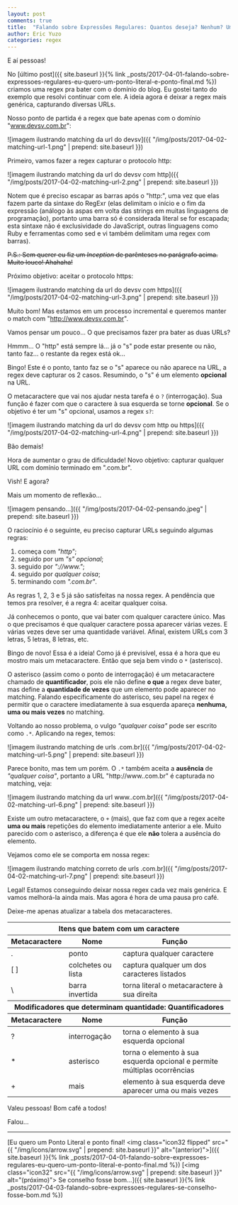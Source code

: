 ```yaml
---
layout: post
comments: true
title:  "Falando sobre Expressões Regulares: Quantos deseja? Nenhum? Um? Ou mais?"
author: Eric Yuzo
categories: regex
---
```

E aí pessoas!

No [último post]({{ site.baseurl }}{% link _posts/2017-04-01-falando-sobre-expressoes-regulares-eu-quero-um-ponto-literal-e-ponto-final.md %}) criamos uma regex pra bater com o domínio do blog. Eu gostei tanto do exemplo que resolvi continuar com ele. A ideia agora é deixar a regex mais genérica, capturando diversas URLs.

Nosso ponto de partida é a regex que bate apenas com o domínio "www.devsv.com.br":

![imagem ilustrando matching da url do devsv]({{ "/img/posts/2017-04-02-matching-url-1.png" | prepend: site.baseurl }})

Primeiro, vamos fazer a regex capturar o protocolo http:

![imagem ilustrando matching da url do devsv com http]({{ "/img/posts/2017-04-02-matching-url-2.png" | prepend: site.baseurl }})

Notem que é preciso escapar as barras após o "http:", uma vez que elas fazem parte da sintaxe do RegExr (elas delimitam o início e o fim da expressão (análogo às aspas em volta das strings em muitas linguagens de programação), portanto uma barra só é considerada literal se for escapada; esta sintaxe não é exclusividade do JavaScript, outras linguagens como Ruby e ferramentas como sed e vi também delimitam uma regex com barras).

~~P.S.: Sem querer eu fiz um _Inception_ de parênteses no parágrafo acima. Muito louco! Ahahaha!~~

Próximo objetivo: aceitar o protocolo https:

![imagem ilustrando matching da url do devsv com https]({{ "/img/posts/2017-04-02-matching-url-3.png" | prepend: site.baseurl }})

Muito bom! Mas estamos em um processo incremental e queremos manter o match com "http://www.devsv.com.br".

Vamos pensar um pouco... O que precisamos fazer pra bater as duas URLs?

Hmmm... O "http" está sempre lá... já o "s" pode estar presente ou não, tanto faz... o restante da regex está ok...

Bingo! Este é o ponto, tanto faz se o "s" aparece ou não aparece na URL, a regex deve capturar os 2 casos. Resumindo, o "s" é um elemento **opcional** na URL.

O metacaractere que vai nos ajudar nesta tarefa é o `?` (interrogação). Sua função é fazer com que o caractere à sua esquerda se torne **opcional**. Se o objetivo é ter um "s" opcional, usamos a regex `s?`:

![imagem ilustrando matching da url do devsv com http ou https]({{ "/img/posts/2017-04-02-matching-url-4.png" | prepend: site.baseurl }})

Bão demais!

Hora de aumentar o grau de dificuldade! Novo objetivo: capturar qualquer URL com domínio terminado em ".com.br".

Vish! E agora?

Mais um momento de reflexão...

![imagem pensando...]({{ "/img/posts/2017-04-02-pensando.jpeg" | prepend: site.baseurl }})

O raciocínio é o seguinte, eu preciso capturar URLs seguindo algumas regras:

1. começa com _"http"_;
2. seguido por um _"s" opcional_;
3. seguido por _"://www."_;
4. seguido por _qualquer coisa_;
5. terminando com _".com.br"_.

As regras 1, 2, 3 e 5 já são satisfeitas na nossa regex. A pendência que temos pra resolver, é a regra 4: aceitar qualquer coisa.

Já conhecemos o ponto, que vai bater com qualquer caractere único. Mas o que precisamos é que qualquer caractere possa aparecer várias vezes. E várias vezes deve ser uma quantidade variável. Afinal, existem URLs com 3 letras, 5 letras, 8 letras, etc.

Bingo de novo! Essa é a ideia! Como já é previsível, essa é a hora que eu mostro mais um metacaractere. Então que seja bem vindo o `*` (asterisco).

O asterisco (assim como o ponto de interrogação) é um metacaractere chamado de **quantificador**, pois ele não define **o que** a regex deve bater, mas define a **quantidade de vezes** que um elemento pode aparecer no matching. Falando especificamente do asterisco, seu papel na regex é permitir que o caractere imediatamente à sua esquerda apareça **nenhuma, uma ou mais vezes** no matching.

Voltando ao nosso problema, o vulgo  _"qualquer coisa"_ pode ser escrito como `.*`. Aplicando na regex, temos:

![imagem ilustrando matching de urls .com.br]({{ "/img/posts/2017-04-02-matching-url-5.png" | prepend: site.baseurl }})

Parece bonito, mas tem um porém. O `.*` também aceita a **ausência** de _"qualquer coisa"_, portanto a URL "http://www..com.br" é capturada no matching, veja:

![imagem ilustrando matching da url www..com.br]({{ "/img/posts/2017-04-02-matching-url-6.png" | prepend: site.baseurl }})

Existe um outro metacaractere, o `+` (mais), que faz com que a regex aceite **uma ou mais** repetições do elemento imediatamente anterior a ele. Muito parecido com o asterisco, a diferença é que ele **não** tolera a ausência do elemento.

Vejamos como ele se comporta em nossa regex:

![imagem ilustrando matching correto de urls .com.br]({{ "/img/posts/2017-04-02-matching-url-7.png" | prepend: site.baseurl }})

Legal! Estamos conseguindo deixar nossa regex cada vez mais genérica. E vamos melhorá-la ainda mais. Mas agora é hora de uma pausa pro café.

Deixe-me apenas atualizar a tabela dos metacaracteres.

<table class="table">
  <thead>
    <tr>
      <th colspan="3">Itens que batem com um caractere</th>
    </tr>
    <tr>
      <th>Metacaractere</th><th>Nome</th><th>Função</th>
    </tr>
  </thead>
  <tbody>
    <tr>
      <td>.</td><td>ponto</td><td>captura qualquer caractere</td>
    </tr>
    <tr>
      <td>[ ]</td><td>colchetes ou lista</td><td>captura qualquer um dos caracteres listados</td>
    </tr>
    <tr>
      <td>\</td><td>barra invertida</td><td>torna literal o metacaractere à sua direita</td>
    </tr>
  </tbody>
  <thead>
    <tr>
      <th colspan="3">Modificadores que determinam quantidade: Quantificadores</th>
    </tr>
    <tr>
      <th>Metacaractere</th><th>Nome</th><th>Função</th>
    </tr>
  </thead>
  <tbody>
    <tr>
      <td>?</td><td>interrogação</td><td>torna o elemento à sua esquerda opcional</td>
    </tr>
    <tr>
      <td>*</td><td>asterisco</td><td>torna o elemento à sua esquerda opcional e permite múltiplas ocorrências</td>
    </tr>
    <tr>
      <td>+</td><td>mais</td><td>elemento à sua esquerda deve aparecer uma ou mais vezes</td>
    </tr>
  </tbody>
</table>

Valeu pessoas! Bom café a todos!

Falou...

---

<span class="previous-post">[Eu quero um Ponto Literal e ponto final! <img class="icon32 flipped" src="{{ "/img/icons/arrow.svg" | prepend: site.baseurl }}" alt="(anterior)">]({{ site.baseurl }}{% link _posts/2017-04-01-falando-sobre-expressoes-regulares-eu-quero-um-ponto-literal-e-ponto-final.md %})</span> <span class="next-post">[<img class="icon32" src="{{ "/img/icons/arrow.svg" | prepend: site.baseurl }}" alt="(próximo)"> Se conselho fosse bom...]({{ site.baseurl }}{% link _posts/2017-04-03-falando-sobre-expressoes-regulares-se-conselho-fosse-bom.md %})</span>
